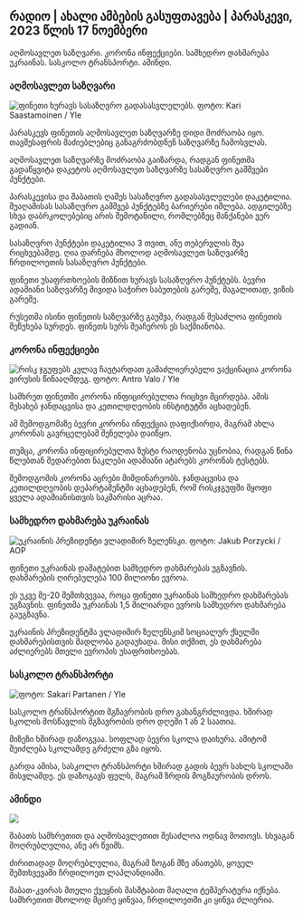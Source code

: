 ## რადიო \| ახალი ამბების გასუფთავება \| პარასკევი, 2023 წლის 17 ნოემბერი

აღმოსავლეთ საზღვარი. კორონა ინფექციები. სამხედრო დახმარება უკრაინას. სასკოლო ტრანსპორტი. ამინდი.

### აღმოსავლეთ საზღვარი

![ფინეთი ხურავს სასაზღვრო გადასასვლელებს. ფოტო: Kari Saastamoinen / Yle](https://images.cdn.yle.fi/image/upload/c_crop,h_2908,w_5178,x_0,y_0/ar_1.7777777777777777,c_fill,g_50,h_10,h_10.q_auto:eco/f_auto/fl_lossy/v1699908616/39-1200025655285565477b)

პარასკევს ფინეთის აღმოსავლეთ საზღვარზე დიდი მოძრაობა იყო. თავშესაფრის მაძიებლებიც განაგრძობდნენ საზღვარზე ჩამოსვლას.

აღმოსავლეთ საზღვარზე მოძრაობა გაიზარდა, რადგან ფინეთმა გადაწყვიტა დაკეტოს აღმოსავლეთ საზღვარზე სასაზღვრო გამშვები პუნქტები.

პარასკევისა და შაბათის ღამეს სასაზღვრო გადასასვლელები დაკეტილია. შუაღამისას სასაზღვრო გამშვებ პუნქტებზე ბარიერები იშლება. ადგილებზე სხვა დაბრკოლებებიც არის შემოტანილი, რომლებზეც მანქანები ვერ გადიან.

სასაზღვრო პუნქტები დაკეტილია 3 თვით, ანუ თებერვლის შუა რიცხვებამდე. ღია დარჩება მხოლოდ აღმოსავლეთ საზღვარზე ჩრდილოეთის სასაზღვრო პუნქტები.

ფინეთი უსაფრთხოების მიზნით ხურავს სასაზღვრო პუნქტებს. ბევრი ადამიანი საზღვარზე მივიდა საჭირო საბუთების გარეშე, მაგალითად, ვიზის გარეშე.

რუსეთმა ისინი ფინეთის საზღვარზე გაუშვა, რადგან შესაძლოა ფინეთის შეწუხება სურდეს. ფინეთს სურს შეაჩეროს ეს საქმიანობა.

### კორონა ინფექციები

![რისკ ჯგუფებს კვლავ ჩაუტარდათ გამაძლიერებელი ვაქცინაცია კორონა ვირუსის წინააღმდეგ. ფოტო: Antro Valo / Yle](https://images.cdn.yle.fi/image/upload/c_crop,h_3247,w_5773,x_0,y_601/ar_1.7777777777777777,c_fill,g_faces,h_1105,h_1200q_auto:eco/f_auto/fl_lossy/v1699867130/39-11997076551e51acfff3)

სამხრეთ ფინეთში კორონა ინფიცირებულთა რიცხვი მცირდება. ამის შესახებ ჯანდაცვისა და კეთილდღეობის ინსტიტუტში აცხადებენ.

ამ შემოდგომაზე ბევრი კორონა ინფექცია დაფიქსირდა, მაგრამ ახლა კორონას გავრცელებამ შენელება დაიწყო.

თუმცა, კორონა ინფიცირებულთა ზუსტი რაოდენობა უცნობია, რადგან წინა წლებთან შედარებით ნაკლები ადამიანი ატარებს კორონას ტესტებს.

შემოდგომის კორონა აცრები მიმდინარეობს. ჯანდაცვისა და კეთილდღეობის დეპარტამენტში აცხადებენ, რომ რისკჯგუფში მყოფი ყველა ადამიანისთვის საკმარისი აცრაა.

### სამხედრო დახმარება უკრაინას

![უკრაინის პრეზიდენტი ვლადიმირ ზელენსკი. ფოტო: Jakub Porzycki / AOP](https://images.cdn.yle.fi/image/upload/c_crop,h_1393,w_2477,x_0,y_0/ar_1.7777777777777777,c_fill,g_faces,h_120,h_pr.q_auto:eco/f_auto/fl_lossy/v1696579988/39-1182210651fc13097ccb)

ფინეთი უკრაინას დამატებით სამხედრო დახმარებას უგზავნის. დახმარების ღირებულება 100 მილიონი ევროა.

ეს უკვე მე-20 შემთხვევაა, როცა ფინეთი უკრაინას სამხედრო დახმარებას უგზავნის. ფინეთმა უკრაინას 1,5 მილიარდი ევროს სამხედრო დახმარება გაუგზავნა.

უკრაინის პრეზიდენტმა ვლადიმირ ზელენსკიმ სოციალურ ქსელში დახმარებისთვის მადლობა გადაუხადა. მისი თქმით, ეს დახმარება აძლიერებს მთელი ევროპის უსაფრთხოებას.

### სასკოლო ტრანსპორტი

![ ფოტო: Sakari Partanen / Yle](https://images.cdn.yle.fi/image/upload/c_crop,h_1494,w_2655,x_0,y_0/ar_1.777777777777777,c_fill,g_50,w_1.0/q_auto:eco/f_auto/fl_lossy/v1677057284/39-107608063f5dc988d5c3)

სასკოლო ტრანსპორტით მგზავრობის დრო გახანგრძლივდა. ხშირად სკოლის მოსწავლის მგზავრობის დრო დღეში 1 ან 2 საათია.

მიზეზი ხშირად დაზოგვაა. სოფლად ბევრი სკოლა დაიხურა. ამიტომ შეიძლება სკოლამდე გრძელი გზა იყოს.

გარდა ამისა, სასკოლო ტრანსპორტი ხშირად გადის ბევრ სახლს სკოლაში მისვლამდე. ეს დაზოგავს ფულს, მაგრამ ზრდის მოგზაურობის დროს.

### ამინდი

![](https://images.cdn.yle.fi/image/upload/c_crop,h_1080,w_1919,x_0,y_0/ar_1.777777777777777,c_fill,g_faces,h_675,w_121200df_auto/fl_lossy/v1700238427/39-120255565579437e32dc)

შაბათს სამხრეთით და აღმოსავლეთით შესაძლოა ოდნავ მოთოვს. სხვაგან მოღრუბლულია, ანუ არ წვიმს.

ძირითადად მოღრუბლულია, მაგრამ ზოგან მზე ანათებს, ყოველ შემთხვევაში ჩრდილოეთ ლაპლანდიაში.

შაბათ-კვირას მთელი ქვეყნის მასშტაბით მაღალი ტემპერატურა იქნება. სამხრეთით მხოლოდ მცირე ყინვაა, ჩრდილოეთში კი ყინვა ძლიერია.